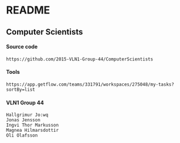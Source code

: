 # README 

## Computer Scientists

#### Source code

	https://github.com/2015-VLN1-Group-44/ComputerScientists

#### Tools

	https://app.getflow.com/teams/331791/workspaces/275048/my-tasks?sortBy=list

#### VLN1 Group 44

	Hallgrimur Jo:wq
	Jonas Jensson
	Ingvi Thor Markusson
	Magnea Hilmarsdottir
	Oli Olafsson

